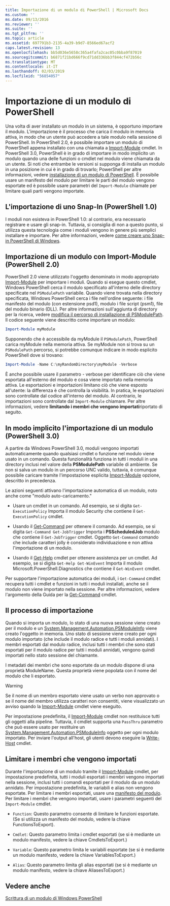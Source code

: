```yaml
---
title: Importazione di un modulo di PowerShell | Microsoft Docs
ms.custom: ''
ms.date: 09/13/2016
ms.reviewer: ''
ms.suite: ''
ms.tgt_pltfrm: ''
ms.topic: article
ms.assetid: 697791b3-2135-4a39-b9d7-8566ed67acf2
caps.latest.revision: 13
ms.openlocfilehash: bb5d036e5658c365a4fafa2cac05c0bba9f87019
ms.sourcegitcommit: b6871f21bd666f9cd71dd336bb3f844cf472b56c
ms.translationtype: MT
ms.contentlocale: it-IT
ms.lasthandoff: 02/03/2019
ms.locfileid: "56854057"
---
```

# <a name="importing-a-powershell-module"></a>Importazione di un modulo di PowerShell

Una volta di aver installato un modulo in un sistema, è opportuno importare il modulo. L'importazione è il processo che carica il modulo in memoria attiva, in modo che un utente può accedere a tale modulo nella sessione di PowerShell. In PowerShell 2.0, è possibile importare un modulo di PowerShell appena installato con una chiamata a [Import-Module](/powershell/module/Microsoft.PowerShell.Core/Import-Module) cmdlet. In PowerShell 3.0, PowerShell è in grado di importare in modo implicito un modulo quando una delle funzioni o cmdlet nel modulo viene chiamata da un utente. Si noti che entrambe le versioni si supponga di installa un modulo in una posizione in cui è in grado di trovarlo; PowerShell per altre informazioni, vedere [installazione di un modulo di PowerShell](./installing-a-powershell-module.md). È possibile usare un manifesto del modulo per limitare le parti del modulo vengono esportate ed è possibile usare parametri del `Import-Module` chiamate per limitare quali parti vengono importate.

## <a name="importing-a-snap-in-powershell-10"></a>L'importazione di uno Snap-In (PowerShell 1.0)

I moduli non esisteva in PowerShell 1.0: al contrario, era necessario registrare e usare gli snap-in. Tuttavia, si consiglia di non a questo punto, si utilizza questa tecnologia come i moduli vengono in genere più semplici installare e importare. Per altre informazioni, vedere [come creare uno Snap-in PowerShell di Windows](../cmdlet/how-to-create-a-windows-powershell-snap-in.md).

## <a name="importing-a-module-with-import-module-powershell-20"></a>Importazione di un modulo con Import-Module (PowerShell 2.0)

PowerShell 2.0 viene utilizzato l'oggetto denominato in modo appropriato [Import-Module](/powershell/module/Microsoft.PowerShell.Core/Import-Module) per importare i moduli. Quando si esegue questo cmdlet, Windows PowerShell cerca il modulo specificato all'interno delle directory specificate nel `PSModulePath` variabile. Quando viene trovata nella directory specificata, Windows PowerShell cerca i file nell'ordine seguente: i file manifesto del modulo (con estensione psd1), modulo i file script (psm1), file del modulo binario (DLL). Per altre informazioni sull'aggiunta di directory per la ricerca, vedere [modifica il percorso di installazione di PSModulePath](./modifying-the-psmodulepath-installation-path.md). Il codice seguente viene descritto come importare un modulo:

```powershell
Import-Module myModule
```

Supponendo che è accessibile da myModule il `PSModulePath`, PowerShell carica myModule nella memoria attiva. Se myModule non si trova su un `PSModulePath` percorso, si potrebbe comunque indicare in modo esplicito PowerShell dove si trovano:

```powershell
Import-Module -Name C:\myRandomDirectory\myModule -Verbose
```

È anche possibile usare il parametro - verbose per identificare ciò che viene esportata all'esterno del modulo e cosa viene importato nella memoria attiva. Le esportazioni e importazioni limitano ciò che viene esposto all'utente: la differenza è che controlla la visibilità. In pratica, le esportazioni sono controllate dal codice all'interno del modulo. Al contrario, le importazioni sono controllate dal `Import-Module` chiamare. Per altre informazioni, vedere **limitando i membri che vengono importati**riportato di seguito.

## <a name="implicitly-importing-a-module-powershell-30"></a>In modo implicito l'importazione di un modulo (PowerShell 3.0)

A partire da Windows PowerShell 3.0, moduli vengono importati automaticamente quando qualsiasi cmdlet o funzione nel modulo viene usato in un comando. Questa funzionalità funziona in tutti i moduli in una directory inclusi nel valore della **PSModulePath** variabile di ambiente. Se non si salva un modulo in un percorso UNC valido, tuttavia, è comunque possibile caricare tramite l'impostazione esplicita [Import-Module](/powershell/module/Microsoft.PowerShell.Core/Import-Module) opzione, descritto in precedenza.

Le azioni seguenti attivano l'importazione automatica di un modulo, noto anche come "modulo auto-caricamento."

- Usare un cmdlet in un comando. Ad esempio, se si digita `Get-ExecutionPolicy` Importa il modulo Security che contiene il `Get-ExecutionPolicy` cmdlet.

- Usando il [Get-Command](/powershell/module/Microsoft.PowerShell.Core/Get-Command) per ottenere il comando.  Ad esempio, se si digita `Get-Command Get-JobTrigger` Importa i **PSScheduledJob** modulo che contiene il `Get-JobTrigger` cmdlet. Oggetto `Get-Command` comando che include caratteri jolly è considerato individuazione e non attiva l'importazione di un modulo.

- Usando il [Get-Help](/powershell/module/Microsoft.PowerShell.Core/Get-Help) cmdlet per ottenere assistenza per un cmdlet. Ad esempio, se si digita `Get-Help Get-WinEvent` Importa il modulo Microsoft.PowerShell.Diagnostics che contiene il `Get-WinEvent` cmdlet.

Per supportare l'importazione automatica dei moduli, i `Get-Command` cmdlet recupera tutti i cmdlet e funzioni in tutti i moduli installati, anche se il modulo non viene importato nella sessione. Per altre informazioni, vedere l'argomento della Guida per la [Get-Command](/powershell/module/Microsoft.PowerShell.Core/Get-Command) cmdlet.

## <a name="the-importing-process"></a>Il processo di importazione

Quando si importa un modulo, lo stato di una nuova sessione viene creato per il modulo e un [System.Management.Automation.PSModuleInfo](/dotnet/api/System.Management.Automation.PSModuleInfo) viene creato l'oggetto in memoria. Uno stato di sessione viene creato per ogni modulo importato (che include il modulo radice e tutti i moduli annidati). I membri esportati dal modulo radice, inclusi tutti i membri che sono stati esportati per il modulo radice per tutti i moduli annidati, vengono quindi importati nello stato sessione del chiamante.

I metadati dei membri che sono esportate da un modulo dispone di una proprietà ModuleName. Questa proprietà viene popolata con il nome del modulo che li esportato.

> [!WARNING]
> Se il nome di un membro esportato viene usato un verbo non approvato o se il nome del membro utilizza caratteri non consentiti, viene visualizzato un avviso quando la [Import-Module](/powershell/module/Microsoft.PowerShell.Core/Import-Module) cmdlet viene eseguito.

Per impostazione predefinita, il [Import-Module](/powershell/module/Microsoft.PowerShell.Core/Import-Module) cmdlet non restituisce tutti gli oggetti alla pipeline. Tuttavia, il cmdlet supporta una `PassThru` parametro che può essere usato per restituire un [System.Management.Automation.PSModuleInfo](/dotnet/api/System.Management.Automation.PSModuleInfo) oggetto per ogni modulo importato. Per inviare l'output all'host, gli utenti devono eseguire la [Write-Host](/powershell/module/Microsoft.PowerShell.Utility/Write-Host) cmdlet.

## <a name="restricting--the-members-that-are-imported"></a>Limitare i membri che vengono importati

Durante l'importazione di un modulo tramite il [Import-Module](/powershell/module/Microsoft.PowerShell.Core/Import-Module) cmdlet, per impostazione predefinita, tutti i moduli esportati i membri vengono importati nella sessione, inclusi tutti i comandi esportati per il modulo da un modulo annidato. Per impostazione predefinita, le variabili e alias non vengono esportate. Per limitare i membri esportati, usare una [manifesto del modulo](./how-to-write-a-powershell-module-manifest.md). Per limitare i membri che vengono importati, usare i parametri seguenti del `Import-Module` cmdlet.

- `Function`: Questo parametro consente di limitare le funzioni esportate. (Se si utilizza un manifesto del modulo, vedere la chiave FunctionsToExport).

- `Cmdlet`: Questo parametro limita i cmdlet esportati (se si è mediante un modulo manifesto, vedere la chiave CmdletsToExport.)

- `Variable`: Questo parametro limita le variabili esportate (se si è mediante un modulo manifesto, vedere la chiave VariablesToExport.)

- `Alias`: Questo parametro limita gli alias esportati (se si è mediante un modulo manifesto, vedere la chiave AliasesToExport.)

## <a name="see-also"></a>Vedere anche

[Scrittura di un modulo di Windows PowerShell](./writing-a-windows-powershell-module.md)
